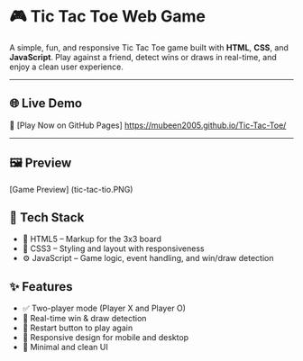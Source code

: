 # 🎮 Tic Tac Toe Web Game

A simple, fun, and responsive Tic Tac Toe game built with **HTML**, **CSS**, and **JavaScript**. Play against a friend, detect wins or draws in real-time, and enjoy a clean user experience.

---

## 🌐 Live Demo

 🔗 [Play Now on GitHub Pages] https://mubeen2005.github.io/Tic-Tac-Toe/


---

## 🖼️ Preview
[Game Preview] (tic-tac-tio.PNG)
  



## 🧰 Tech Stack

- 🧱 HTML5 – Markup for the 3x3 board
- 🎨 CSS3 – Styling and layout with responsiveness
- ⚙️ JavaScript – Game logic, event handling, and win/draw detection


## ✨ Features

- ✅ Two-player mode (Player X and Player O)
- 🧠 Real-time win & draw detection
- 🔁 Restart button to play again
- 📱 Responsive design for mobile and desktop
- 🎨 Minimal and clean UI

